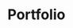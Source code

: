# Portfolio<!DOCTYPE html>
<html>
  <head>
    <meta charset="UTF-8" />
    <title>Redirecting...</title>
    <meta
      http-equiv="refresh"
      content="0; url=https://kmanibhushanam.ccbp.tech"
    />
    <script>
      window.location.replace("https://kmanibhushanam.ccbp.tech");
    </script>
  </head>

  <body></body>
</html>

